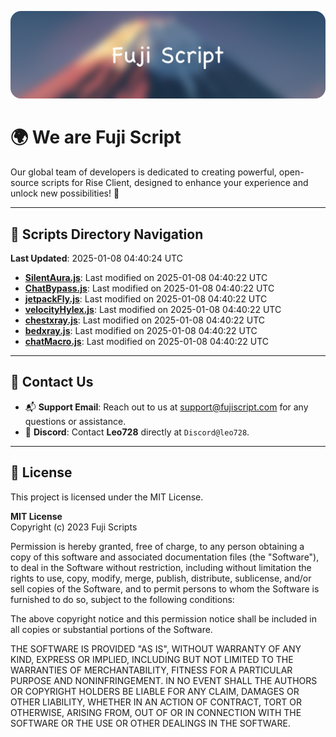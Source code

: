 ![Banner](.github/b.webp)

# 🌍 **We are Fuji Script**

Our global team of developers is dedicated to creating powerful, open-source scripts for Rise Client, designed to enhance your experience and unlock new possibilities! 🌟

---
<!-- SCRIPTS_NAVIGATION_START -->
## 📂 **Scripts Directory Navigation**

**Last Updated**: 2025-01-08 04:40:24 UTC

- **[SilentAura.js](scripts/SilentAura.js)**: Last modified on 2025-01-08 04:40:22 UTC
- **[ChatBypass.js](scripts/ChatBypass.js)**: Last modified on 2025-01-08 04:40:22 UTC
- **[jetpackFly.js](scripts/jetpackFly.js)**: Last modified on 2025-01-08 04:40:22 UTC
- **[velocityHylex.js](scripts/velocityHylex.js)**: Last modified on 2025-01-08 04:40:22 UTC
- **[chestxray.js](scripts/chestxray.js)**: Last modified on 2025-01-08 04:40:22 UTC
- **[bedxray.js](scripts/bedxray.js)**: Last modified on 2025-01-08 04:40:22 UTC
- **[chatMacro.js](scripts/chatMacro.js)**: Last modified on 2025-01-08 04:40:22 UTC

<!-- SCRIPTS_NAVIGATION_END -->

---

## 💬 **Contact Us**  
- 📬 **Support Email**: Reach out to us at [support@fujiscript.com](mailto:support@fujiscript.com) for any questions or assistance.  
- 💬 **Discord**: Contact **Leo728** directly at `Discord@leo728`.

---

## 📜 **License**

This project is licensed under the MIT License.  

**MIT License**  
Copyright (c) 2023 Fuji Scripts  

Permission is hereby granted, free of charge, to any person obtaining a copy of this software and associated documentation files (the "Software"), to deal in the Software without restriction, including without limitation the rights to use, copy, modify, merge, publish, distribute, sublicense, and/or sell copies of the Software, and to permit persons to whom the Software is furnished to do so, subject to the following conditions:  

The above copyright notice and this permission notice shall be included in all copies or substantial portions of the Software.  

THE SOFTWARE IS PROVIDED "AS IS", WITHOUT WARRANTY OF ANY KIND, EXPRESS OR IMPLIED, INCLUDING BUT NOT LIMITED TO THE WARRANTIES OF MERCHANTABILITY, FITNESS FOR A PARTICULAR PURPOSE AND NONINFRINGEMENT. IN NO EVENT SHALL THE AUTHORS OR COPYRIGHT HOLDERS BE LIABLE FOR ANY CLAIM, DAMAGES OR OTHER LIABILITY, WHETHER IN AN ACTION OF CONTRACT, TORT OR OTHERWISE, ARISING FROM, OUT OF OR IN CONNECTION WITH THE SOFTWARE OR THE USE OR OTHER DEALINGS IN THE SOFTWARE.  
